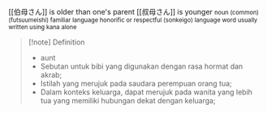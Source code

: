 [[伯母さん]] is older than one's parent 
[[叔母さん]] is younger
<small>noun (common) (futsuumeishi)
familiar language
honorific or respectful (sonkeigo) language
word usually written using kana alone
</small>
>[!note] Definition
>- aunt
>- Sebutan untuk bibi yang digunakan dengan rasa hormat dan akrab;  
>- Istilah yang merujuk pada saudara perempuan orang tua;  
>- Dalam konteks keluarga, dapat merujuk pada wanita yang lebih tua yang memiliki hubungan dekat dengan keluarga;